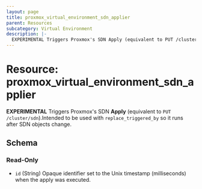 ```yaml
---
layout: page
title: proxmox_virtual_environment_sdn_applier
parent: Resources
subcategory: Virtual Environment
description: |-
  EXPERIMENTAL Triggers Proxmox's SDN Apply (equivalent to PUT /cluster/sdn). Intended to be used with replace_triggered_by so it runs after SDN objects change.
---
```


# Resource: proxmox_virtual_environment_sdn_applier

**EXPERIMENTAL** Triggers Proxmox's SDN **Apply** (equivalent to `PUT /cluster/sdn`).Intended to be used with `replace_triggered_by` so it runs after SDN objects change.



<!-- schema generated by tfplugindocs -->
## Schema

### Read-Only

- `id` (String) Opaque identifier set to the Unix timestamp (milliseconds) when the apply was executed.
